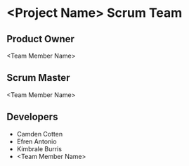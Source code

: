 # \<Project Name\> Scrum Team
## Product Owner
\<Team Member Name\>
## Scrum Master
\<Team Member Name\>
## Developers
- Camden Cotten
- Efren Antonio
- Kimbrale Burris
- \<Team Member Name\>
